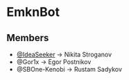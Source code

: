 # EmknBot

## Members
- [@IdeaSeeker](https://github.com/IdeaSeeker)   → Nikita Stroganov
- @Gor1x        → Egor Postnikov
- @SBOne-Kenobi → Rustam Sadykov
